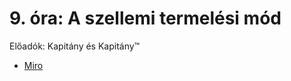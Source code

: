 # 9. óra: A szellemi termelési mód

Előadók: Kapitány és Kapitány™

* [Miro](https://miro.com/app/board/uXjVPsYBEGQ=/?share_link_id=909359459027)
